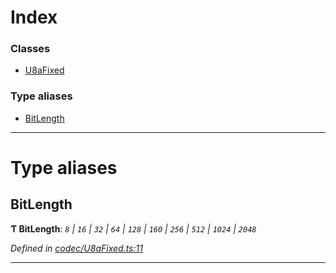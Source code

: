 

# Index

### Classes

* [U8aFixed](../classes/_codec_u8afixed_.u8afixed.md)

### Type aliases

* [BitLength](_codec_u8afixed_.md#bitlength)

---

# Type aliases

<a id="bitlength"></a>

##  BitLength

**Ƭ BitLength**: *`8` \| `16` \| `32` \| `64` \| `128` \| `160` \| `256` \| `512` \| `1024` \| `2048`*

*Defined in [codec/U8aFixed.ts:11](https://github.com/polkadot-js/api/blob/ea991e4/packages/types/src/codec/U8aFixed.ts#L11)*

___

